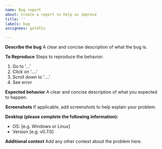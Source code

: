 ```yaml
---
name: Bug report
about: Create a report to help us improve
title: ''
labels: bug
assignees: goldfix

---
```


**Describe the bug**
A clear and concise description of what the bug is.

**To Reproduce**
Steps to reproduce the behavior:
1. Go to '...'
2. Click on '....'
3. Scroll down to '....'
4. See error

**Expected behavior**
A clear and concise description of what you expected to happen.

**Screenshots**
If applicable, add screenshots to help explain your problem.

**Desktop (please complete the following information):**
 - OS: [e.g. Windows or Linux]
 - Version [e.g. v0.7.0]

**Additional context**
Add any other context about the problem here.
